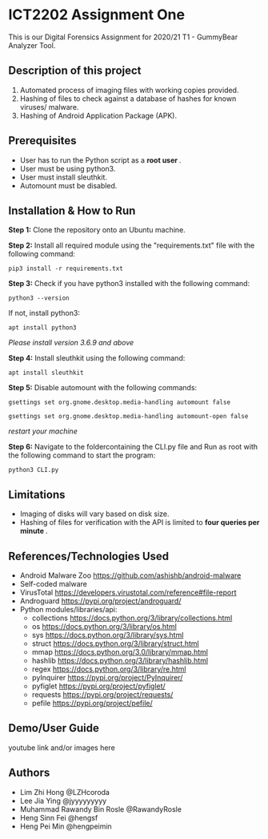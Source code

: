 ICT2202 Assignment One
=======
This is our Digital Forensics Assignment for 2020/21 T1 - GummyBear Analyzer Tool.

## Description of this project
1. Automated process of imaging files with working copies provided.
2. Hashing of files to check against a database of hashes for known viruses/ malware. 
3. Hashing of Android Application Package (APK).

## Prerequisites
- User has to run the Python script as a <b> root user </b>.
- User must be using python3.
- User must install sleuthkit.
- Automount must be disabled.

## Installation & How to Run
**Step 1:** Clone the repository onto an Ubuntu machine. 

**Step 2:** Install all required module using the "requirements.txt" file with the following command:
```
pip3 install -r requirements.txt
```
**Step 3:** Check if you have python3 installed with the following command:
```
python3 --version
```
If not, install python3:
```
apt install python3
```
<i> Please install version 3.6.9 and above </i>

**Step 4:** Install sleuthkit using the following command:
```
apt install sleuthkit
```
**Step 5:** Disable automount with the following commands:
```
gsettings set org.gnome.desktop.media-handling automount false
```
```
gsettings set org.gnome.desktop.media-handling automount-open false 
```
<i> restart your machine </i>

**Step 6:** Navigate to the foldercontaining the CLI.py file and Run as root with the following command to start the program:
```
python3 CLI.py
```

## Limitations
- Imaging of disks will vary based on disk size.
- Hashing of files for verification with the API is limited to <b> four queries per minute </b>.

## References/Technologies Used
- Android Malware Zoo https://github.com/ashishb/android-malware
- Self-coded malware
- VirusTotal https://developers.virustotal.com/reference#file-report
- Androguard https://pypi.org/project/androguard/
- Python modules/libraries/api: 
    * collections https://docs.python.org/3/library/collections.html
    * os https://docs.python.org/3/library/os.html
    * sys https://docs.python.org/3/library/sys.html
    * struct https://docs.python.org/3/library/struct.html
    * mmap https://docs.python.org/3.0/library/mmap.html
    * hashlib https://docs.python.org/3/library/hashlib.html
    * regex https://docs.python.org/3/library/re.html
    * pyInquirer https://pypi.org/project/PyInquirer/
    * pyfiglet https://pypi.org/project/pyfiglet/
    * requests https://pypi.org/project/requests/
    * pefile https://pypi.org/project/pefile/

## Demo/User Guide
youtube link and/or images here

## Authors
- Lim Zhi Hong @LZHcoroda
- Lee Jia Ying @jyyyyyyyyy
- Muhammad Rawandy Bin Rosle @RawandyRosle
- Heng Sinn Fei @hengsf
- Heng Pei Min @hengpeimin
